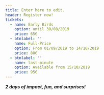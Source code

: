 ```yaml
---
title: Enter here to edit.
header: Register now!
tickets:
  - name: Early Birds
    option: until 30/08/2019
    price: 65€
  - btnlabel: ''
    name: Full-Price
    option: From 01/09/2019 to 14/10/2019
    price: 80€
  - btnlabel: ''
    name: last-minute
    option: Available from 15/10/2019
    price: 95€
---
```

_**2 days of impact, fun, and surprises!**_
